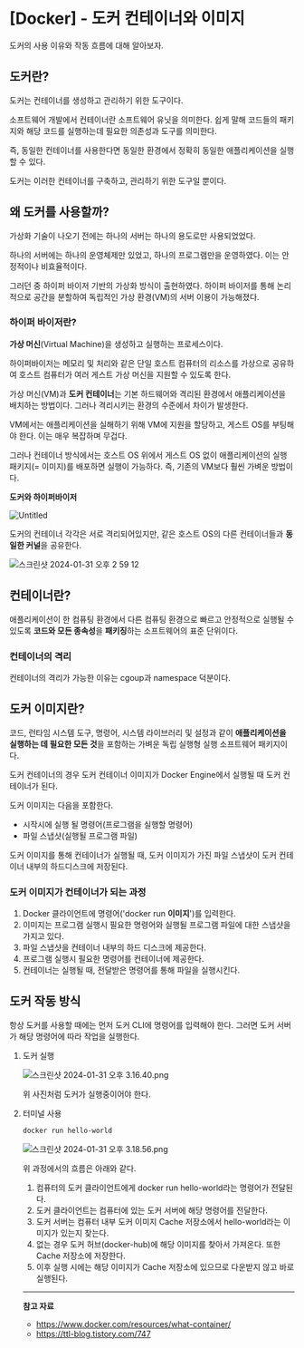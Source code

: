# [Docker] - 도커 컨테이너와 이미지

도커의 사용 이유와 작동 흐름에 대해 알아보자.

## 도커란?

도커는 컨테이너를 생성하고 관리하기 위한 도구이다.

소프트웨어 개발에서 컨테이너란 소프트웨어 유닛을 의미한다. 쉽게 말해 코드들의 패키지와 해당 코드를 실행하는데 필요한 의존성과 도구를 의미한다.

즉, 동일한 컨테이너를 사용한다면 동일한 환경에서 정확히 동일한 애플리케이션을 실행할 수 있다.

도커는 이러한 컨테이너를 구축하고, 관리하기 위한 도구일 뿐이다.

## 왜 도커를 사용할까?

가상화 기술이 나오기 전에는 하나의 서버는 하나의 용도로만 사용되었었다.

하나의 서버에는 하나의 운영체제만 있었고, 하나의 프로그램만을 운영하였다. 이는 안정적이나 비효율적이다.

그러던 중 하이퍼 바이저 기반의 가상화 방식이 출현하였다. 하이퍼 바이저를 통해 논리적으로 공간을 분할하여 독립적인 가상 환경(VM)의 서버 이용이 가능해졌다.

### 하이퍼 바이저란?

**가상 머신**(Virtual Machine)을 생성하고 실행하는 프로세스이다.

하이퍼바이저는 메모리 및 처리와 같은 단일 호스트 컴퓨터의 리소스를 가상으로 공유하여 호스트 컴퓨터가 여러 게스트 가상 머신을 지원할 수 있도록 한다.

가상 머신(VM)과 **도커 컨테이너**는 기본 하드웨어와 격리된 환경에서 애플리케이션을 배치하는 방법이다. 그러나 격리시키는 환경의 수준에서 차이가 발생한다.

VM에서는 애플리케이션을 실해하기 위해 VM에 지원을 할당하고, 게스트 OS를 부팅해야 한다. 이는 매우 복잡하며 무겁다.

그러나 컨테이너 방식에서는 호스트 OS 위에서 게스트 OS 없이 애플리케이션의 실행 패키지(= 이미지)를 배포하면 실행이 가능하다. 즉, 기존의 VM보다 훨씬 가벼운 방법이다.

**도커와 하이퍼바이저**

![Untitled](https://github.com/Heo-y-y/development-blog/assets/112863029/e653b581-1b42-49d2-af67-456915d63ab5)

도커의 컨테이너 각각은 서로 격리되어있지만, 같은 호스트 OS의 다른 컨테이너들과 **동일한 커널**을 공유한다.

![스크린샷 2024-01-31 오후 2 59 12](https://github.com/Heo-y-y/development-blog/assets/112863029/74d32f0e-d311-4180-a729-52878a705e92)

## 컨테이너란?

애플리케이션이 한 컴퓨팅 환경에서 다른 컴퓨팅 환경으로 빠르고 안정적으로 실행될 수 있도록 **코드와 모든 종속성**을 **패키징**하는 소프트웨어의 표준 단위이다.

### 컨테이너의 격리

컨테이너의 격리가 가능한 이유는 cgoup과 namespace 덕분이다.

## 도커 이미지란?

코드, 런타임 시스템 도구, 명령어, 시스템 라이브러리 및 설정과 같이 **애플리케이션을 실행하는 데 필요한  모든 것**을 포함하는 가벼운 독립 실행형 실행 소프트웨어 패키지이다.

도커 컨테이너의 경우 도커 컨테이너 이미지가 Docker Engine에서 실행될 때 도커 컨테이너가 된다.

도커 이미지는 다음을 포함한다.

- 시작시에 실행 될 명령어(프로그램을 실행할 명령어)
- 파일 스냅샷(실행될 프로그램 파일)

도커 이미지를 통해 컨테이너가 실행될 때, 도커 이미지가 가진 파일 스냅샷이 도커 컨테이너 내부의 하드디스크에 저장된다.

### 도커 이미지가 컨테이너가 되는 과정

1. Docker 클라이언트에 명령어('docker run **이미지**')를 입력한다.
2. 이미지는 프로그램 실행시 필요한 명령어와 실행될 프로그램 파일에 대한 스냅샷을 가지고 있다.
3. 파일 스냅샷을 컨테이너 내부의 하드 디스크에 제공한다.
4. 프로그램 실행시 필요한 명령어를 컨테이너에 제공한다.
5. 컨테이너는 실행될 때, 전달받은 명령어를 통해 파일을 실행시킨다.

## 도커 작동 방식

항상 도커를 사용할 때에는 먼저 도커 CLI에 명령어를 입력해야 한다. 그러면 도커 서버가 해당 명령어에 따라 작업을 실행한다.

1. 도커 실행
    
    ![스크린샷 2024-01-31 오후 3.16.40.png](https://github.com/Heo-y-y/development-blog/assets/112863029/1e38b7bd-ad01-484c-8375-992897bd8df2)
    
    위 사진처럼 도커가 실행중이어야 한다.
    
2. 터미널 사용
    
    ```bash
    docker run hello-world
    ```
    
    ![스크린샷 2024-01-31 오후 3.18.56.png](https://github.com/Heo-y-y/development-blog/assets/112863029/c777d540-215b-4693-b7e0-30d8cbf513f0)
    
    위 과정에서의 흐름은 아래와 같다.
    
    1. 컴퓨터의 도커 클라이언트에게 docker run hello-world라는 명령어가 전달된다.
    2. 도커 클라이언트는 컴퓨터에 있는 도커 서버에 해당 명령어를 전달한다.
    3. 도커 서버는 컴퓨터 내부 도커 이미지 Cache 저장소에서 hello-world라는 이미지가 있는지 찾는다.
    4. 없는 경우 도커 허브(docker-hub)에 해당 이미지를 찾아서 가져온다. 또한 Cache 저장소에 저장한다.
    5. 이후 실행 시에는 해당 이미지가 Cache 저장소에 있으므로 다운받지 않고 바로 실행된다.
    
    ---
    
    **참고 자료**
    
    - <https://www.docker.com/resources/what-container/>
    - <https://ttl-blog.tistory.com/747>
